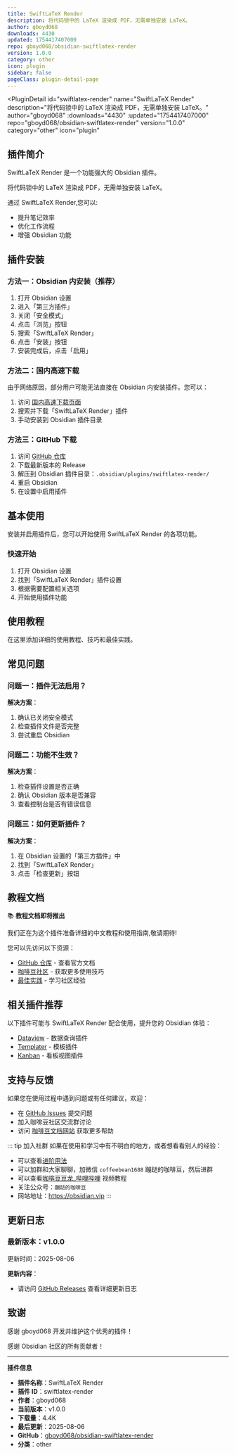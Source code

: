 ```yaml
---
title: SwiftLaTeX Render
description: 将代码锁中的 LaTeX 渲染成 PDF，无需单独安装 LaTeX。
author: gboyd068
downloads: 4430
updated: 1754417407000
repo: gboyd068/obsidian-swiftlatex-render
version: 1.0.0
category: other
icon: plugin
sidebar: false
pageClass: plugin-detail-page
---
```


<PluginDetail
  id="swiftlatex-render"
  name="SwiftLaTeX Render"
  description="将代码锁中的 LaTeX 渲染成 PDF，无需单独安装 LaTeX。"
  author="gboyd068"
  :downloads="4430"
  :updated="1754417407000"
  repo="gboyd068/obsidian-swiftlatex-render"
  version="1.0.0"
  category="other"
  icon="plugin"
>

<!-- AUTO_GENERATED_START -->
## 插件简介

SwiftLaTeX Render 是一个功能强大的 Obsidian 插件。

将代码锁中的 LaTeX 渲染成 PDF，无需单独安装 LaTeX。

通过 SwiftLaTeX Render,您可以:

- 提升笔记效率
- 优化工作流程
- 增强 Obsidian 功能

<!-- AUTO_GENERATED_END -->

<!-- AUTO_GENERATED_START -->
## 插件安装

### 方法一：Obsidian 内安装（推荐）

1. 打开 Obsidian 设置
2. 进入「第三方插件」
3. 关闭「安全模式」
4. 点击「浏览」按钮
5. 搜索「SwiftLaTeX Render」
6. 点击「安装」按钮
7. 安装完成后，点击「启用」

### 方法二：国内高速下载

由于网络原因，部分用户可能无法直接在 Obsidian 内安装插件。您可以：

1. 访问 [国内高速下载页面](/zh/documentation/obsidian-plugins-download.html)
2. 搜索并下载「SwiftLaTeX Render」插件
3. 手动安装到 Obsidian 插件目录

### 方法三：GitHub 下载

1. 访问 [GitHub 仓库](https://github.com/gboyd068/obsidian-swiftlatex-render)
2. 下载最新版本的 Release
3. 解压到 Obsidian 插件目录：`.obsidian/plugins/swiftlatex-render/`
4. 重启 Obsidian
5. 在设置中启用插件

## 基本使用

安装并启用插件后，您可以开始使用 SwiftLaTeX Render 的各项功能。

### 快速开始

1. 打开 Obsidian 设置
2. 找到「SwiftLaTeX Render」插件设置
3. 根据需要配置相关选项
4. 开始使用插件功能

<!-- AUTO_GENERATED_END -->

<!-- CUSTOM_CONTENT_START:tutorial -->
## 使用教程

在这里添加详细的使用教程、技巧和最佳实践。

<!-- CUSTOM_CONTENT_END:tutorial -->

<!-- SHARED_CONTENT_START -->
## 常见问题

### 问题一：插件无法启用？

**解决方案**：
1. 确认已关闭安全模式
2. 检查插件文件是否完整
3. 尝试重启 Obsidian

### 问题二：功能不生效？

**解决方案**：
1. 检查插件设置是否正确
2. 确认 Obsidian 版本是否兼容
3. 查看控制台是否有错误信息

### 问题三：如何更新插件？

**解决方案**：
1. 在 Obsidian 设置的「第三方插件」中
2. 找到「SwiftLaTeX Render」
3. 点击「检查更新」按钮

## 教程文档

📚 **教程文档即将推出**

我们正在为这个插件准备详细的中文教程和使用指南,敬请期待!

您可以先访问以下资源：
- [GitHub 仓库](https://github.com/gboyd068/obsidian-swiftlatex-render) - 查看官方文档
- [咖啡豆社区](/zh/bases/) - 获取更多使用技巧
- [最佳实践](/zh/best-practices/) - 学习社区经验

## 相关插件推荐

以下插件可能与 SwiftLaTeX Render 配合使用，提升您的 Obsidian 体验：

- [Dataview](/zh/plugins/dataview.html) - 数据查询插件
- [Templater](/zh/plugins/templater-obsidian.html) - 模板插件
- [Kanban](/zh/plugins/obsidian-kanban.html) - 看板视图插件

## 支持与反馈

如果您在使用过程中遇到问题或有任何建议，欢迎：

- 在 [GitHub Issues](https://github.com/gboyd068/obsidian-swiftlatex-render/issues) 提交问题
- 加入咖啡豆社区交流群讨论
- 访问 [咖啡豆文档网站](https://obsidian.vip) 获取更多帮助

::: tip 加入社群
如果在使用和学习中有不明白的地方，或者想看看别人的经验：
- 可以查看[进阶用法](/zh/advanced)
- 可以加群和大家聊聊，加微信 `coffeebean1688` 蹦跶的咖啡豆，然后进群
- 可以查看[咖啡豆豆龙_哔哩哔哩](https://space.bilibili.com/618777356) 视频教程
- 关注公众号：`蹦跶的咖啡豆`
- 网站地址：https://obsidian.vip
:::
<!-- SHARED_CONTENT_END -->

<!-- AUTO_GENERATED_START -->
## 更新日志

### 最新版本：v1.0.0

更新时间：2025-08-06

**更新内容**：
- 请访问 [GitHub Releases](https://github.com/gboyd068/obsidian-swiftlatex-render/releases) 查看详细更新日志

## 致谢

感谢 gboyd068 开发并维护这个优秀的插件！

感谢 Obsidian 社区的所有贡献者！

---

**插件信息**
- **插件名称**：SwiftLaTeX Render
- **插件 ID**：swiftlatex-render
- **作者**：gboyd068
- **当前版本**：v1.0.0
- **下载量**：4.4K
- **最后更新**：2025-08-06
- **GitHub**：[gboyd068/obsidian-swiftlatex-render](https://github.com/gboyd068/obsidian-swiftlatex-render)
- **分类**：other
<!-- AUTO_GENERATED_END -->

</PluginDetail>

